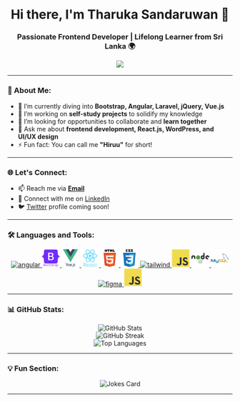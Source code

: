 <h1 align="center">Hi there, I'm Tharuka Sandaruwan 👋</h1>
<h3 align="center">Passionate Frontend Developer | Lifelong Learner from Sri Lanka 🌍</h3>


<p align="center">
  <img src="https://media.giphy.com/media/qgQUggAC3Pfv687qPC/giphy.gif" width="400" />
</p>

---

### 🔭 About Me:

- 🌱 I’m currently diving into **Bootstrap, Angular, Laravel, jQuery, Vue.js**
- 🔭 I’m working on **self-study projects** to solidify my knowledge
- 🤝 I’m looking for opportunities to collaborate and **learn together**
- 💬 Ask me about **frontend development, React.js, WordPress, and UI/UX design**
- ⚡ Fun fact: You can call me **"Hiruu"** for short!

---

### 🌐 Let's Connect:

- 📫 Reach me via **[Email](mailto:tharukasandaruwan20032@gmail.com)**
- 💼 Connect with me on [LinkedIn](https://www.linkedin.com/in/tharuka-sandaruwan/)
- 🐦 [Twitter](https://twitter.com/) profile coming soon!

---

### 🛠️ Languages and Tools:

<p align="center">
  <a href="https://angular.io" target="_blank"> <img src="https://angular.io/assets/images/logos/angular/angular.svg" alt="angular" width="40" height="40"/> </a>
  <a href="https://getbootstrap.com" target="_blank"> <img src="https://raw.githubusercontent.com/devicons/devicon/master/icons/bootstrap/bootstrap-plain-wordmark.svg" alt="bootstrap" width="40" height="40"/> </a>
  <a href="https://vuejs.org/" target="_blank"> <img src="https://raw.githubusercontent.com/devicons/devicon/master/icons/vuejs/vuejs-original-wordmark.svg" alt="vuejs" width="40" height="40"/> </a>
  <a href="https://reactjs.org/" target="_blank"> <img src="https://raw.githubusercontent.com/devicons/devicon/master/icons/react/react-original-wordmark.svg" alt="react" width="40" height="40"/> </a>
  <a href="https://www.w3.org/html/" target="_blank"> <img src="https://raw.githubusercontent.com/devicons/devicon/master/icons/html5/html5-original-wordmark.svg" alt="html5" width="40" height="40"/> </a>
  <a href="https://www.w3schools.com/css/" target="_blank"> <img src="https://raw.githubusercontent.com/devicons/devicon/master/icons/css3/css3-original-wordmark.svg" alt="css3" width="40" height="40"/> </a>
  <a href="https://tailwindcss.com/" target="_blank"> <img src="https://www.vectorlogo.zone/logos/tailwindcss/tailwindcss-icon.svg" alt="tailwind" width="40" height="40"/> </a>
  <a href="https://www.javascript.com/" target="_blank"> <img src="https://raw.githubusercontent.com/devicons/devicon/master/icons/javascript/javascript-original.svg" alt="javascript" width="40" height="40"/> </a>
  <a href="https://nodejs.org/" target="_blank"> <img src="https://raw.githubusercontent.com/devicons/devicon/master/icons/nodejs/nodejs-original-wordmark.svg" alt="nodejs" width="40" height="40"/> </a>
  <a href="https://www.mysql.com/" target="_blank"> <img src="https://raw.githubusercontent.com/devicons/devicon/master/icons/mysql/mysql-original-wordmark.svg" alt="mysql" width="40" height="40"/> </a>
  <a href="https://www.figma.com/" target="_blank"> <img src="https://www.vectorlogo.zone/logos/figma/figma-icon.svg" alt="figma" width="40" height="40"/> </a>
  <a href="https://developer.mozilla.org/en-US/docs/Web/JavaScript" target="_blank"> <img src="https://raw.githubusercontent.com/devicons/devicon/master/icons/javascript/javascript-original.svg" alt="javascript" width="40" height="40"/> </a>
</p>

---

### 📊 GitHub Stats:

<p align="center">
  <img src="https://github-readme-stats.vercel.app/api?username=tharukasan&show_icons=true&locale=en&theme=radical" alt="GitHub Stats" width="400px" />
  <br/>
  <img src="https://github-readme-streak-stats.herokuapp.com/?user=tharukasan&theme=radical" alt="GitHub Streak" width="400px" />
  <br/>
  <img src="https://github-readme-stats.vercel.app/api/top-langs?username=tharukasan&show_icons=true&locale=en&layout=compact&theme=radical" alt="Top Languages" width="400px" />
</p>

---

### 💡 Fun Section:

<p align="center">
  <img src="https://readme-jokes.vercel.app/api?theme=radical" alt="Jokes Card" />
</p>

---


